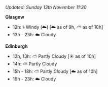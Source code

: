 *Updated: Sunday 13th November 11:30*

**Glasgow**

* 12h: :cyclone: Windy (:cloud:) [:cloud: as of 9h, :partly_sunny: as of 10h]
* 13h - 23h: :cloud: Cloudy

**Edinburgh**

* 12h, 13h: :partly_sunny: Partly Cloudy [:sunny: as of 10h]
* 14h: :partly_sunny: Partly Cloudy
* 15h - 18h: :partly_sunny: Partly Cloudy [:cloud: as of 10h]
* 19h - 23h: :cloud: Cloudy
